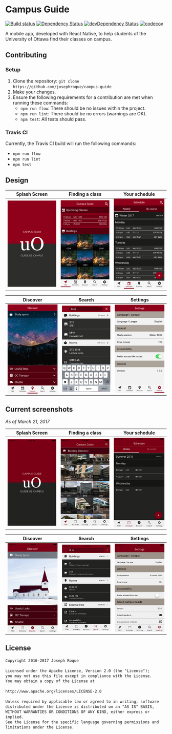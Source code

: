 # Campus Guide

[![Build status](https://travis-ci.org/josephroque/campus-guide.svg?branch=master)](https://travis-ci.org/josephroque/campus-guide)
[![Dependency Status](https://david-dm.org/josephroque/campus-guide.svg)](https://david-dm.org/josephroque/campus-guide)
[![devDependency Status](https://david-dm.org/josephroque/campus-guide/dev-status.svg)](https://david-dm.org/josephroque/campus-guide?type=dev)
[![codecov](https://codecov.io/gh/josephroque/campus-guide/branch/master/graph/badge.svg)](https://codecov.io/gh/josephroque/campus-guide)


A mobile app, developed with React Native, to help students of the University of Ottawa find their classes on campus.

## Contributing

### Setup

1. Clone the repository: `git clone https://github.com/josephroque/campus-guide`
2. Make your changes.
3. Ensure the following requirements for a contribution are met when running these commands:
    - `npm run flow`: There should be no issues within the project.
    - `npm run lint`: There should be no errors (warnings are OK).
    - `npm test`: All tests should pass.

### Travis CI

Currently, the Travis CI build will run the following commands:

- `npm run flow`
- `npm run lint`
- `npm test`

## Design

| Splash Screen | Finding a class | Your schedule |
|:-------------:|:---------------:|:-------------:|
| <img src='./screenshots/design_splash.png' width='220' alt='Splash design'/> | <img src='./screenshots/design_find.png' width='220' alt='Find design'/> | <img src='./screenshots/design_schedule.png' width='220' alt='Schedule design'/> |

| Discover | Search | Settings |
|:--------:|:------:|:--------:|
| <img src='./screenshots/design_discover.png' width='220' alt='Discover design'/> | <img src='./screenshots/design_search.png' width='220' alt='Search design'/> | <img src='./screenshots/design_settings.png' width='220' alt='Settings design'/> |

## Current screenshots

*As of March 21, 2017*

| Splash Screen | Finding a class | Your schedule |
|:-------------:|:---------------:|:-------------:|
| <img src='./screenshots/screen_pre_splash.png' width='220' alt='Prerelease splash'/> | <img src='./screenshots/screen_pre_find.png' width='220' alt='Prerelease find'/> | <img src='./screenshots/screen_pre_schedule.png' width='220' alt='Prerelease schedule'/> |

| Discover | Search | Settings |
|:--------:|:------:|:--------:|
| <img src='./screenshots/screen_pre_discover.png' width='220' alt='Prerelease discover'/> | <img src='./screenshots/screen_pre_search.png' width='220' alt='Prerelease search'/> | <img src='./screenshots/screen_pre_settings.png' width='220' alt='Prerelease settings'/> |

## License

```
Copyright 2016-2017 Joseph Roque

Licensed under the Apache License, Version 2.0 (the "License");
you may not use this file except in compliance with the License.
You may obtain a copy of the License at

http://www.apache.org/licenses/LICENSE-2.0

Unless required by applicable law or agreed to in writing, software
distributed under the License is distributed on an "AS IS" BASIS,
WITHOUT WARRANTIES OR CONDITIONS OF ANY KIND, either express or implied.
See the License for the specific language governing permissions and
limitations under the License.
```
